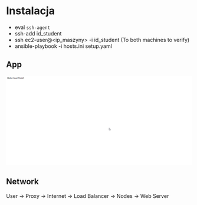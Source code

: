 # Instalacja
- eval `ssh-agent`
- ssh-add id_student
- ssh ec2-user@<ip_maszyny> -i id_student 
(To both machines to verify)
- ansible-playbook -i hosts.ini setup.yaml

## App

![app](chrome_slElIAhXWn.png)

## Network

User -> Proxy -> Internet -> Load Balancer -> Nodes -> Web Server